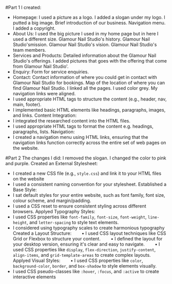 #Part 1
I created:
- Homepage: 
 I used a picture as a logo.
 I added a slogan under my logo.
 I putted a big image.
 Brief introduction of our business. 
 Navigation menu.
 I added a copyright.
- About Us: 
 I used the big picture I used in my home page but in here I used a different size.
 Glamour Nail Studio's history. 
 Glamour Nail Studio'smission.
 Glamour Nail Studio's vision.
 Glamour Nail Studio's team members.
- Services and Products: 
 Detailed information about the  Glamour Nail Studio's offerings.
 I added pictures that goes with the offering that come from  Glamour Nail Studio'.
- Enquiry: 
Form for service enquiries.
- Contact: 
Contact information of where you could get in contact with  Glamour Nail Studio for bookings. 
Map of the location of where you can find  Glamour Nail Studio.
I linked all the pages.
I used color grey.
My navigation links were aligned.
- I used appropriate HTML tags to structure the content (e.g., header, nav, main, footer).
- I implemented basic HTML elements like headings, paragraphs, images, and links.
 Content Integration:
- I integrated the researched content into the HTML files.
- I used appropriate HTML tags to format the content e.g. headings, paragraphs, lists.
 Navigation:
- I created a navigation menu using HTML links, ensuring that the navigation links function correctly across the entire set of web pages on the website.

#Part 2
The changes I did:
I removed the slogan.
I changed the color to pink and purple.
 Created an External Stylesheet:
- I created a new CSS file (e.g., `style.css`) and link it to your HTML files on the website
- I used a consistent naming convention for your stylesheet.
Established a Base Style:
- I sat default styles for your entire website, such as font family, font size, colour scheme, and margin/padding.
- I used a CSS reset to ensure consistent styling across different browsers.
Applyed Typography Styles:
- I used CSS properties like `font-family`, `font-size`, `font-weight`, `line-height`, and `letter-spacing` to style text elements.
- I considered using typography scales to create harmonious typography
Created a Layout Structure:
  • I used CSS layout techniques like CSS Grid or Flexbox to structure your content.
  • I defined the layout for your desktop version, ensuring it's clear and easy to navigate.
  • I used CSS properties like `display`, `flex-direction`, `justify-content`, `align-items`, and `grid-template-areas` to create complex layouts.
Applyed Visual Styles:
  • I used CSS properties like `color`, `background-color`, `border`, and `box-shadow` to style elements visually.
- I used CSS pseudo-classes like `:hover`, `:focus`, and `:active` to create interactive elements

